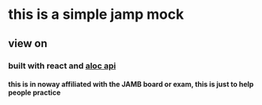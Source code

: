 # this is a simple jamp mock

## view on

### built with react and [aloc api](https://questions.aloc.ng/)

#### this is in noway affiliated with the JAMB board or exam, this is just to help people practice
